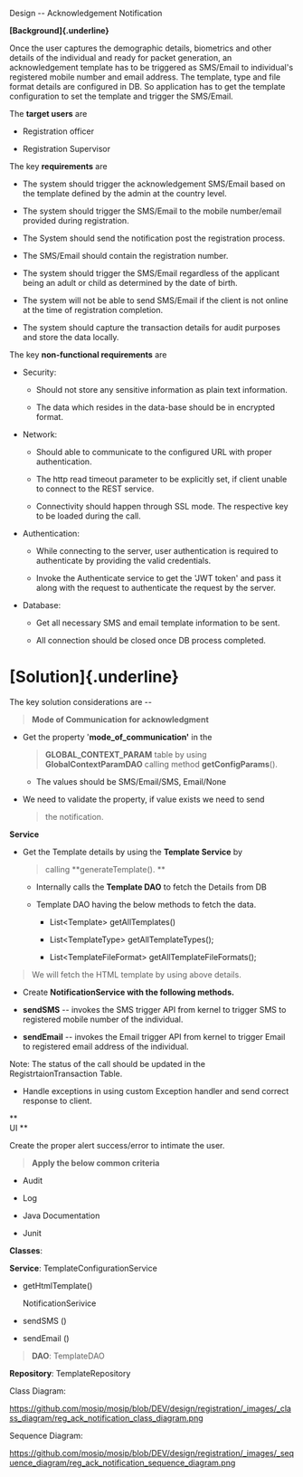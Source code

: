Design -- Acknowledgement Notification

**[Background]{.underline}**

Once the user captures the demographic details, biometrics and other
details of the individual and ready for packet generation, an
acknowledgement template has to be triggered as SMS/Email to
individual's registered mobile number and email address. The template,
type and file format details are configured in DB. So application has to
get the template configuration to set the template and trigger the
SMS/Email.

The **target users** are

-   Registration officer

-   Registration Supervisor

The key **requirements** are

-   The system should trigger the acknowledgement SMS/Email based on the
    template defined by the admin at the country level.

-   The system should trigger the SMS/Email to the mobile number/email
    provided during registration.

-   The System should send the notification post the registration
    process.

-   The SMS/Email should contain the registration number.

-   The system should trigger the SMS/Email regardless of the applicant
    being an adult or child as determined by the date of birth.

-   The system will not be able to send SMS/Email if the client is not
    online at the time of registration completion.

-   The system should capture the transaction details for audit purposes
    and store the data locally.

The key **non-functional requirements** are

-   Security:

    -   Should not store any sensitive information as plain text
        information.

    -   The data which resides in the data-base should be in encrypted
        format.

-   Network:

    -   Should able to communicate to the configured URL with proper
        authentication.

    -   The http read timeout parameter to be explicitly set, if client
        unable to connect to the REST service.

    -   Connectivity should happen through SSL mode. The respective key
        to be loaded during the call.

-   Authentication:

    -   While connecting to the server, user authentication is required
        to authenticate by providing the valid credentials.

    -   Invoke the Authenticate service to get the 'JWT token' and pass
        it along with the request to authenticate the request by the
        server.

-   Database:

    -   Get all necessary SMS and email template information to be sent.

    -   All connection should be closed once DB process completed.

**[Solution]{.underline}**
==========================

The key solution considerations are --

> **Mode of Communication for acknowledgment**

-   Get the property '**mode\_of\_communication'** in the
    > **GLOBAL\_CONTEXT\_PARAM** table by using
    > **GlobalContextParamDAO** calling method **getConfigParams**().

    -   The values should be SMS/Email/SMS, Email/None

-   We need to validate the property, if value exists we need to send
    > the notification.

**Service**

-   Get the Template details by using the **Template Service** by
    > calling **generateTemplate(). **

    -   Internally calls the **Template DAO** to fetch the Details from
        DB

    -   Template DAO having the below methods to fetch the data.

        -   List\<Template\> getAllTemplates()

        -   List\<TemplateType\> getAllTemplateTypes();

        -   List\<TemplateFileFormat\> getAllTemplateFileFormats();

> We will fetch the HTML template by using above details.

-   Create **NotificationService with the following methods.**

<!-- -->

-   **sendSMS** -- invokes the SMS trigger API from kernel to trigger
    SMS to registered mobile number of the individual.

-   **sendEmail** -- invokes the Email trigger API from kernel to
    trigger Email to registered email address of the individual.

Note: The status of the call should be updated in the
RegistrtaionTransaction Table.

-   Handle exceptions in using custom Exception handler and send correct
    response to client.

**\
UI **

Create the proper alert success/error to intimate the user.

> **Apply the below common criteria**

-   Audit

-   Log

-   Java Documentation

-   Junit

**Classes**:

**Service**: TemplateConfigurationService

-   getHtmlTemplate()

    NotificationSerivice

-   sendSMS ()

-   sendEmail ()

> **DAO**: TemplateDAO

**Repository**: TemplateRepository

Class Diagram:

<https://github.com/mosip/mosip/blob/DEV/design/registration/_images/_class_diagram/reg_ack_notification_class_diagram.png>

Sequence Diagram:

<https://github.com/mosip/mosip/blob/DEV/design/registration/_images/_sequence_diagram/reg_ack_notification_sequence_diagram.png>
